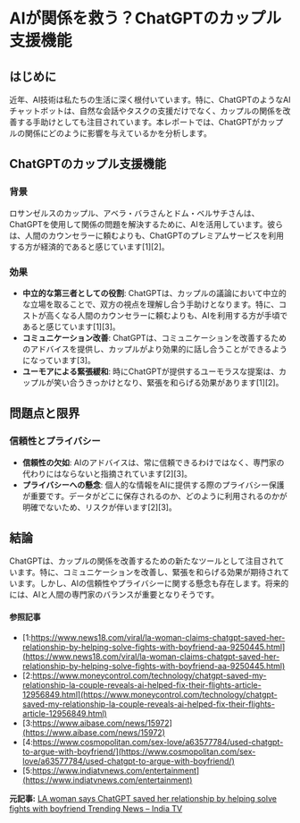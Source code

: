 # AIが関係を救う？ChatGPTのカップル支援機能

## はじめに

近年、AI技術は私たちの生活に深く根付いています。特に、ChatGPTのようなAIチャットボットは、自然な会話やタスクの支援だけでなく、カップルの関係を改善する手助けとしても注目されています。本レポートでは、ChatGPTがカップルの関係にどのように影響を与えているかを分析します。

## ChatGPTのカップル支援機能

### 背景

ロサンゼルスのカップル、アベラ・バラさんとドム・ベルサチさんは、ChatGPTを使用して関係の問題を解決するために、AIを活用しています。彼らは、人間のカウンセラーに頼むよりも、ChatGPTのプレミアムサービスを利用する方が経済的であると感じています[1][2]。

### 効果

- **中立的な第三者としての役割**: ChatGPTは、カップルの議論において中立的な立場を取ることで、双方の視点を理解し合う手助けとなります。特に、コストが高くなる人間のカウンセラーに頼むよりも、AIを利用する方が手頃であると感じています[1][3]。
- **コミュニケーション改善**: ChatGPTは、コミュニケーションを改善するためのアドバイスを提供し、カップルがより効果的に話し合うことができるようになっています[3]。
- **ユーモアによる緊張緩和**: 時にChatGPTが提供するユーモラスな提案は、カップルが笑い合うきっかけとなり、緊張を和らげる効果があります[1][2]。

## 問題点と限界

### 信頼性とプライバシー

- **信頼性の欠如**: AIのアドバイスは、常に信頼できるわけではなく、専門家の代わりにはならないと指摘されています[2][3]。
- **プライバシーへの懸念**: 個人的な情報をAIに提供する際のプライバシー保護が重要です。データがどこに保存されるのか、どのように利用されるのかが明確でないため、リスクが伴います[2][3]。

## 結論

ChatGPTは、カップルの関係を改善するための新たなツールとして注目されています。特に、コミュニケーションを改善し、緊張を和らげる効果が期待されています。しかし、AIの信頼性やプライバシーに関する懸念も存在します。将来的には、AIと人間の専門家のバランスが重要となりそうです。

#### 参照記事
- [1:https://www.news18.com/viral/la-woman-claims-chatgpt-saved-her-relationship-by-helping-solve-fights-with-boyfriend-aa-9250445.html](https://www.news18.com/viral/la-woman-claims-chatgpt-saved-her-relationship-by-helping-solve-fights-with-boyfriend-aa-9250445.html)
- [2:https://www.moneycontrol.com/technology/chatgpt-saved-my-relationship-la-couple-reveals-ai-helped-fix-their-flights-article-12956849.html](https://www.moneycontrol.com/technology/chatgpt-saved-my-relationship-la-couple-reveals-ai-helped-fix-their-flights-article-12956849.html)
- [3:https://www.aibase.com/news/15972](https://www.aibase.com/news/15972)
- [4:https://www.cosmopolitan.com/sex-love/a63577784/used-chatgpt-to-argue-with-boyfriend/](https://www.cosmopolitan.com/sex-love/a63577784/used-chatgpt-to-argue-with-boyfriend/)
- [5:https://www.indiatvnews.com/entertainment](https://www.indiatvnews.com/entertainment)


**元記事:** [LA woman says ChatGPT saved her relationship by helping solve fights with boyfriend Trending News – India TV](https://www.indiatvnews.com/trending/news/la-woman-says-chatgpt-saved-her-relationship-by-helping-solve-fights-with-boyfriend-2025-03-05-979249)